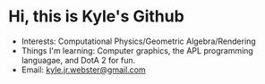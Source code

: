 # Hi, this is Kyle's Github
- Interests: Computational Physics/Geometric Algebra/Rendering
- Things I'm learning: Computer graphics, the APL programming languagae, and DotA 2 for fun.
- Email: kyle.jr.webster@gmail.com
